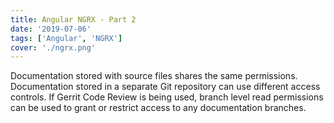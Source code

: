 ```yaml
---
title: Angular NGRX - Part 2
date: '2019-07-06'
tags: ['Angular', 'NGRX']
cover: './ngrx.png'
---
```


Documentation stored with source files shares the same permissions.
Documentation stored in a separate Git repository can use different
access controls. If Gerrit Code Review is being used, branch level
read permissions can be used to grant or restrict access to any
documentation branches.
